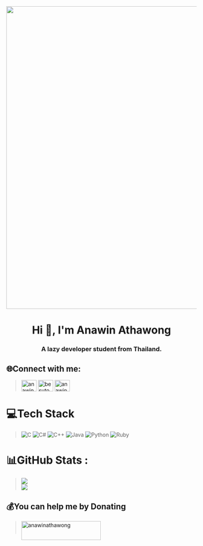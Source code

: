 <div id="header" align="center">
 
  <img src="https://c.tenor.com/LSDeBe2JAfoAAAAC/cat-coding.gif" width="800"/>
</div>


<h1 align="center">Hi 👋, I'm Anawin Athawong</h1>
<h3 align="center">A lazy developer student from Thailand.</h3>

## 🌐Connect with me:
<p align="left">

><a href="https://fb.com/anawinathawong" target="blank"><img align="center" src="https://raw.githubusercontent.com/rahuldkjain/github-profile-readme-generator/master/src/images/icons/Social/facebook.svg" alt="anawinathawong" height="30" width="40" /></a>
<a href="https://instagram.com/besuto.a" target="blank"><img align="center" src="https://raw.githubusercontent.com/rahuldkjain/github-profile-readme-generator/master/src/images/icons/Social/instagram.svg" alt="besuto.a" height="30" width="40" /></a>
 <a href="https://linkedin.com/in/anawin-a" target="blank"><img align="center" src="https://raw.githubusercontent.com/rahuldkjain/github-profile-readme-generator/master/src/images/icons/Social/linked-in-alt.svg" alt="anawin-a" height="30" width="40" /></a>
</p>

# 💻Tech Stack
>![C](https://img.shields.io/badge/c-%2300599C.svg?style=flat&logo=c&logoColor=white) ![C#](https://img.shields.io/badge/c%23-%23239120.svg?style=flat&logo=c-sharp&logoColor=white) ![C++](https://img.shields.io/badge/c++-%2300599C.svg?style=flat&logo=c%2B%2B&logoColor=white) ![Java](https://img.shields.io/badge/java-%23ED8B00.svg?style=flat&logo=java&logoColor=white) ![Python](https://img.shields.io/badge/python-3670A0?style=flat&logo=python&logoColor=ffdd54) ![Ruby](https://img.shields.io/badge/ruby-%23CC342D.svg?style=flat&logo=ruby&logoColor=white)
# 📊GitHub Stats :
>![](https://github-readme-stats.vercel.app/api?username=greede14&theme=dracula&hide_border=true&include_all_commits=true&count_private=true)<br/>
![](https://github-readme-streak-stats.herokuapp.com/?user=greede14&theme=dracula&hide_border=true)<br/>

 ## 💰You can help me by Donating
><p><a href="https://ko-fi.com/anawinathawong"> <img align="left" src="https://cdn.ko-fi.com/cdn/kofi3.png?v=3" height="50" width="210" alt="anawinathawong" /></a></p><br><br>

